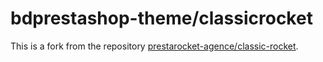 bdprestashop-theme/classicrocket
================================

This is a fork from the repository [prestarocket-agence/classic-rocket](https://github.com/prestarocket-agence/classic-rocket).
